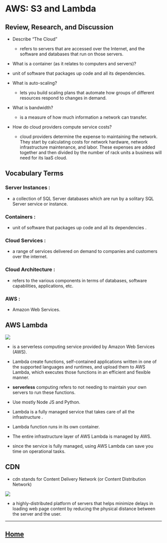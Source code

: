 #  AWS: S3 and Lambda
## Review, Research, and Discussion

* Describe “The Cloud”
  * refers to servers that are accessed over the Internet, and the software and databases that run on those servers.

* What is a container (as it relates to computers and servers)?
 * unit of software that packages up code and all its dependencies.


* What is auto-scaling?
  * lets you build scaling plans that automate how groups of different resources respond to changes in demand. 



* What is bandwidth?
  *  is a measure of how much information a network can transfer. 

* How do cloud providers compute service costs?
  * cloud providers determine the expense to maintaining the network. They start by calculating costs for network hardware, network infrastructure maintenance, and labor. These expenses are added together and then divided by the number of rack units a business will need for its IaaS cloud.


## Vocabulary Terms

### Server Instances :
* a collection of SQL Server databases which are run by a solitary SQL Server service or instance.
### Containers :
* unit of software that packages up code and all its dependencies .


### Cloud Services :
* a range of services delivered on demand to companies and customers over the internet.
### Cloud Architecture :
* refers to the various components in terms of databases, software capabilities, applications, etc.
### AWS :
*  Amazon Web Services.



## AWS Lambda

<img src ="https://miro.medium.com/max/13334/1*RJs-ufPYhfbJaugiKtoOZA.png">


* is a serverless computing service provided by Amazon Web Services (AWS).

*  Lambda create functions, self-contained applications written in one of the supported languages and runtimes, and upload them to AWS Lambda, which executes those functions in an efficient and flexible manner.

* **serverless** computing refers to not needing to maintain your own servers to run these functions.
* Use mostly Node JS and Python.
* Lambda is a fully managed service that takes care of all the infrastructure .

* Lambda function runs in its own container.

*  The entire infrastructure layer of AWS Lambda is managed by AWS.

* since the service is fully managed, using AWS Lambda can save you time on operational tasks.

## CDN
* cdn stands for Content Delivery Network (or Content Distribution Network)
<img src ="https://scdn1.plesk.com/wp-content/uploads/2019/04/25141138/image11.jpg">

* a highly-distributed platform of servers that helps minimize delays in loading web page content by reducing the physical distance between the server and the user.



*****************************************************************

## [ Home ](https://reem-alqurm.github.io/ReadingNotes/)